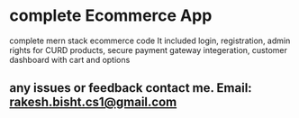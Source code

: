 # complete Ecommerce App

complete mern stack ecommerce code
It included login, registration, admin rights for CURD products, secure payment gateway integeration, customer dashboard with cart and options

## any issues or feedback contact me. Email: rakesh.bisht.cs1@gmail.com
